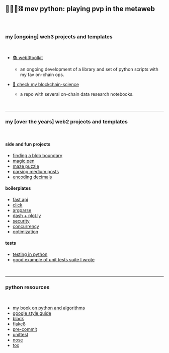 ## 🥷🏻🐍⛓️ mev python: playing pvp in the metaweb

<br>


### my [ongoing] web3 projects and templates 

<br>

* [📚 web3toolkit](web3toolkit)
    - an ongoing development of a library and set of python scripts with my fav on-chain ops.

* [🔬 check my blockchain-science](https://github.com/go-outside-labs/blockchain-science)
    - a repo with several on-chain data research notebooks.

<br>

---

### my [over the years] web2 projects and templates

<br>

#### side and fun projects

* [finding a blob boundary](small-projects/finding-blob-boundary)
* [magic pen](small-projects/magic-pen)
* [maze puzzle](small-projects/maze-puzzle)
* [parsing medium posts](small-projects/medium)
* [encoding decimals](small-projects/enconding-decimals/)


#### boilerplates

* [fast api](fastapi-location-app)
* [click](boilerplates-click)
* [argparse](boilerplates-argparse)
* [dash + plot.ly](boilerplates-dash)
* [security](boilerplates-security)
* [concurrency](boilerplates-concurrency)
* [optimization](boilerplates-optimization)



#### tests

* [testing in python](boilerplates-tests)
* [good example of unit tests suite I wrote](https://github.com/go-outside-labs/aws-pipeline/tree/master/tests)



<br>

----

### python resources

<br>

* [my book on python and algorithms](https://github.com/go-outside-labs/algorithms-book)
* [google style guide](https://google.github.io/styleguide/pyguide.html)
* [black](https://github.com/psf/black)
* [flake8 ](https://flake8.pycqa.org/en/latest/)
* [pre-commit](https://pre-commit.com/)
* [unittest](https://docs.python.org/3/library/unittest.html)
* [nose](https://nose.readthedocs.io/en/latest/)
* [tox](https://tox.wiki/en/latest/)


